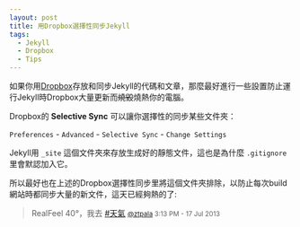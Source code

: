 ```yaml
---
layout: post
title: 用Dropbox選擇性同步Jekyll
tags:
  - Jekyll
  - Dropbox
  - Tips
---
```

如果你用[Dropbox](http://db.tt/H7ei7k2)存放和同步Jekyll的代碼和文章，那麼最好進行一些設置防止運行Jekyll時Dropbox大量更新而~~燒毀~~燒熱你的電腦。

Dropbox的 **Selective Sync** 可以讓你選擇性的同步某些文件夾：

`Preferences` - `Advanced` - `Selective Sync` - `Change Settings`

Jekyll用 `_site` 這個文件夾來存放生成好的靜態文件，這也是為什麼 `.gitignore` 里會默認加入它。

所以最好也在上述的Dropbox選擇性同步里將這個文件夾排除，以防止每次build網站時都同步大量的新文件，這天已經夠熱的了:

>RealFeel 40°，我去 [#天氣](https://twitter.com/search?q=%23%E5%A4%A9%E6%B0%94&amp;src=hash) <small>[@ztpala](https://twitter.com/ztpala/statuses/357578857265643520) 3:13 PM - 17 Jul 2013</small>
